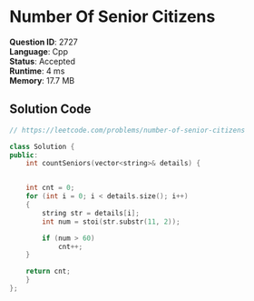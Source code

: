# Number Of Senior Citizens

**Question ID**: 2727  
**Language**: Cpp  
**Status**: Accepted  
**Runtime**: 4 ms  
**Memory**: 17.7 MB  

## Solution Code
```cpp
// https://leetcode.com/problems/number-of-senior-citizens

class Solution {
public:
    int countSeniors(vector<string>& details) {


    int cnt = 0;
    for (int i = 0; i < details.size(); i++)
    {
        string str = details[i];
        int num = stoi(str.substr(11, 2));

        if (num > 60)
            cnt++;
    }

    return cnt;
    }
};
```
